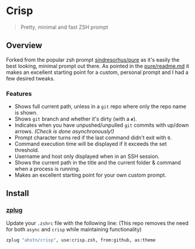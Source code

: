 # Crisp

> Pretty, minimal and fast ZSH prompt

## Overview

Forked from the popular zsh prompt [sindresorhus/pure] as it's easily the best
looking, minimal prompt out there. As pointed in the [pure/readme.md] it makes an
excellent starting point for a custom, personal prompt and I had a few desired
tweaks.

### Features

- Shows full current path, unless in a `git` repo where only the repo name is shown.
- Shows `git` branch and whether it's dirty (with a `✘`).
- Indicates when you have unpushed/unpulled `git` commits with up/down arrows. *(Check is done asynchronously!)*
- Prompt character turns red if the last command didn't exit with `0`.
- Command execution time will be displayed if it exceeds the set threshold.
- Username and host only displayed when in an SSH session.
- Shows the current path in the title and the current folder & command when a process is running.
- Makes an excellent starting point for your own custom prompt.

## Install
### [zplug](https://github.com/zplug/zplug)

Update your `.zshrc` file with the following line:
(This repo removes the need for both `async` and `crisp` while maintaining functionality)

```sh
zplug "ahstn/crisp", use:crisp.zsh, from:github, as:theme
```

[sindresorhus/pure]: https://github.com/sindresorhus/pure
[pure/readme.md]: https://github.com/sindresorhus/pure/blob/master/readme.md
